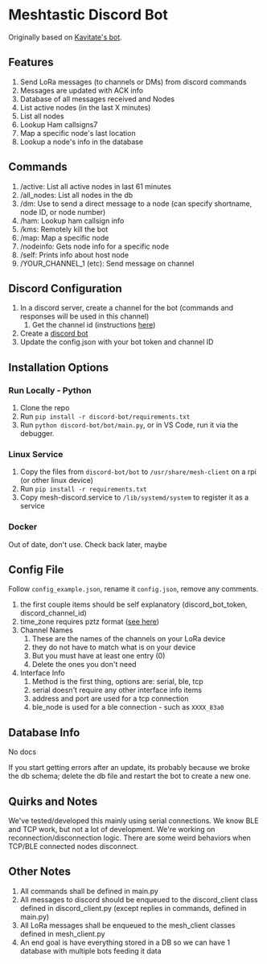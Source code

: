 # Meshtastic Discord Bot

Originally based on [Kavitate's bot](https://github.com/Kavitate/Meshtastic-Discord-Bot).

## Features

1. Send LoRa messages (to channels or DMs) from discord commands
2. Messages are updated with ACK info
3. Database of all messages received and Nodes
4. List active nodes (in the last X minutes)
5. List all nodes
6. Lookup Ham callsigns7
7. Map a specific node's last location
8. Lookup a node's info in the database

## Commands

1. /active: List all active nodes in last 61 minutes
2. /all_nodes: List all nodes in the db
3. /dm: Use to send a direct message to a node (can specify shortname, node ID, or node number)
4. /ham: Lookup ham callsign info
5. /kms: Remotely kill the bot
6. /map: Map a specific node
7. /nodeinfo: Gets node info for a specific node
8. /self: Prints info about host node
9. /YOUR_CHANNEL_1 (etc): Send message on channel

## Discord Configuration

1. In a discord server, create a channel for the bot (commands and responses will be used in this channel)
    1. Get the channel id (instructions [here](https://support.discord.com/hc/en-us/articles/206346498-Where-can-I-find-my-User-Server-Message-ID))
2. Create a [discord bot](https://discordpy.readthedocs.io/en/stable/discord.html)
3. Update the config.json with your bot token and channel ID

## Installation Options

### Run Locally - Python

1. Clone the repo
2. Run `pip install -r discord-bot/requirements.txt`
3. Run `python discord-bot/bot/main.py`, or in VS Code, run it via the debugger.

### Linux Service

1. Copy the files from `discord-bot/bot` to `/usr/share/mesh-client` on a rpi (or other linux device)
2. Run `pip install -r requirements.txt`
3. Copy mesh-discord.service to `/lib/systemd/system` to register it as a service

### Docker

Out of date, don't use. Check back later, maybe

## Config File

Follow `config_example.json`, rename it `config.json`, remove any comments.

1. the first couple items should be self explanatory (discord_bot_token, discord_channel_id)
2. time_zone requires pztz format ([see here](https://gist.github.com/heyalexej/8bf688fd67d7199be4a1682b3eec7568))
3. Channel Names
    1. These are the names of the channels on your LoRa device
    2. they do not have to match what is on your device
    3. But you must have at least one entry (0)
    4. Delete the ones you don't need
4. Interface Info
    1. Method is the first thing, options are: serial, ble, tcp
    2. serial doesn't require any other interface info items
    3. address and port are used for a tcp connection
    4. ble_node is used for a ble connection - such as `XXXX_83a0`

## Database Info

No docs

If you start getting errors after an update, its probably because we broke the db schema; delete the db file and restart the bot to create a new one.

## Quirks and Notes

We've tested/developed this mainly using serial connections. We know BLE and TCP work, but not a lot of development. We're working on reconnection/disconnection logic. There are some weird behaviors when TCP/BLE connected nodes disconnect.

## Other Notes

1. All commands shall be defined in main.py
2. All messages to discord should be enqueued to the discord_client class defined in discord_client.py (except replies in commands, defined in main.py)
3. All LoRa messages shall be enqueued to the mesh_client classes defined in mesh_client.py
4. An end goal is have everything stored in a DB so we can have 1 database with multiple bots feeding it data
